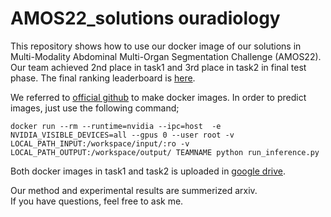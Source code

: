 # AMOS22_solutions ouradiology


This repository shows how to use our docker image of our solutions in Multi-Modality Abdominal Multi-Organ Segmentation Challenge (AMOS22).
Our team achieved 2nd place in task1 and 3rd place in task2 in final test phase. The final ranking leaderboard is [here](https://amos22.grand-challenge.org/final-ranking/).

We referred to [official github](https://github.com/JiYuanFeng/AMOS/tree/docker) to make docker images. In order to predict images, just use the following command;

```
docker run --rm --runtime=nvidia --ipc=host  -e NVIDIA_VISIBLE_DEVICES=all --gpus 0 --user root -v LOCAL_PATH_INPUT:/workspace/input/:ro -v LOCAL_PATH_OUTPUT:/workspace/output/ TEAMNAME python run_inference.py
```

Both docker images in task1 and task2 is uploaded in [google drive](https://drive.google.com/drive/folders/1plS5nNRIF2fNZm-BxjiTckF9JNFEUbp8?usp=sharing).

Our method and experimental results are summerized arxiv.  
If you have questions, feel free to ask me.